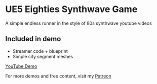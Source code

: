 # UE5 Eighties Synthwave Game

A simple endless runner in the style of 80s synthwave youtube videos

## Included in demo

- Streamer code + blueprint
- Simple city segment meshes 

[YouTube Demo](https://www.youtube.com/watch?v=5MywgRnZtj0)

For more demos and free content, visit my [Patreon](https://www.patreon.com/c/RescapeGames)
